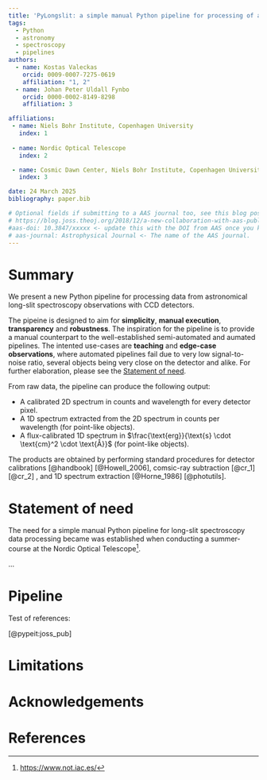 ```yaml
---
title: 'PyLongslit: a simple manual Python pipeline for processing of astronomical long-slit spectra recorded with CCD detectors'
tags:
  - Python
  - astronomy
  - spectroscopy
  - pipelines
authors:
  - name: Kostas Valeckas
    orcid: 0009-0007-7275-0619
    affiliation: "1, 2"
  - name: Johan Peter Uldall Fynbo
    orcid: 0000-0002-8149-8298
    affiliation: 3

affiliations:
 - name: Niels Bohr Institute, Copenhagen University
   index: 1
  
 - name: Nordic Optical Telescope
   index: 2

 - name: Cosmic Dawn Center, Niels Bohr Institute, Copenhagen University
   index: 3

date: 24 March 2025
bibliography: paper.bib

# Optional fields if submitting to a AAS journal too, see this blog post:
# https://blog.joss.theoj.org/2018/12/a-new-collaboration-with-aas-publishing
#aas-doi: 10.3847/xxxxx <- update this with the DOI from AAS once you know it.
# aas-journal: Astrophysical Journal <- The name of the AAS journal.
---
```


# Summary

We present a new Python pipeline for processing data from astronomical 
long-slit spectroscopy observations with CCD detectors.

The pipeine is designed to aim for **simplicity**, **manual execution**, **transparency** and **robustness**. The inspiration for the pipeline is to provide a manual counterpart to the 
well-established semi-automated and aumated pipelines. The intented use-cases are **teaching** and **edge-case observations**, where 
automated pipelines fail due to very low signal-to-noise ratio, several objects being very close 
on the detector and alike. For further elaboration,
please see the [Statement of need](#statement-of-need). 

From raw data, the
pipeline can produce the following output:

- A calibrated 2D spectrum in counts and wavelength for every detector pixel.
- A 1D spectrum extracted from the 2D spectrum in counts per wavelength (for point-like objects).
- A flux-calibrated 1D spectrum in $\frac{\text{erg}}{\text{s} \cdot \text{cm}^2 \cdot \text{Å}}$ (for point-like objects).


The products are obtained by performing standard procedures for
detector calibrations [@handbook] [@Howell_2006], comsic-ray subtraction [@cr_1] [@cr_2]
, and 1D spectrum extraction [@Horne_1986] [@photutils].   

# Statement of need

The need for a simple manual Python pipeline for long-slit spectroscopy data processing
became was established when conducting a summer-course at the Nordic Optical Telescope[^1].

[^1]:  https://www.not.iac.es/

...
# Pipeline

Test of references: 

[@pypeit:joss_pub]

# Limitations


# Acknowledgements


# References
